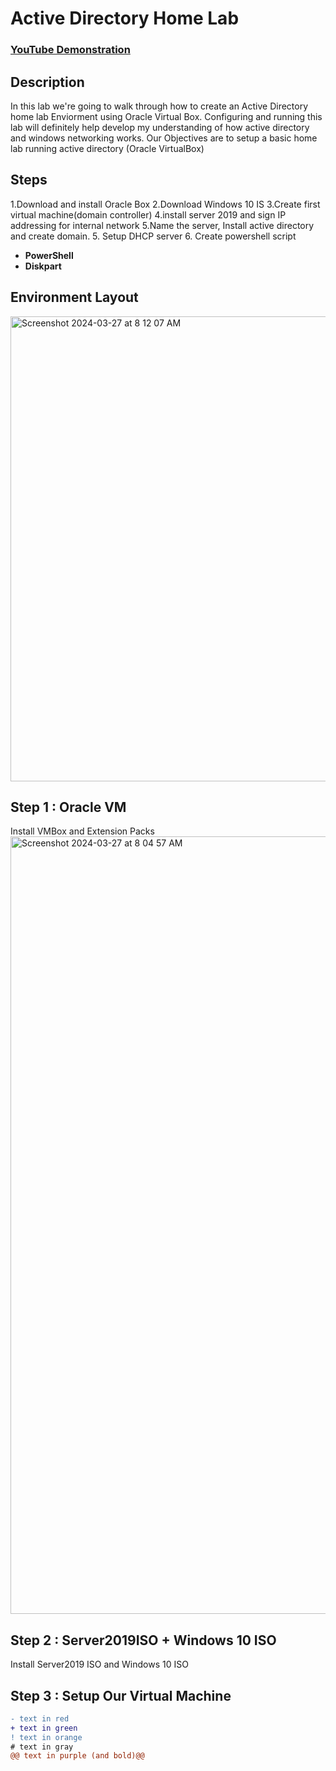 <h1>Active Directory Home Lab</h1>

 ### [YouTube Demonstration](https://www.youtube.com/watch?v=MHsI8hJmggI)

<h2>Description</h2>
In this lab we're going to walk through how to create an Active Directory home lab Enviorment using Oracle Virtual Box. Configuring and running this lab will definitely help develop my understanding of how active directory and windows networking works. Our Objectives are to setup a basic home lab running active directory (Oracle VirtualBox)
<br />


<h2>Steps</h2>
 1.Download and install Oracle Box 2.Download Windows 10 IS 3.Create first virtual machine(domain controller) 4.install server 2019 and sign IP addressing for internal network 5.Name the server, Install active directory and create domain. 5. Setup DHCP server 6. Create powershell script 

- <b>PowerShell</b> 
- <b>Diskpart</b>

<h2>Environment Layout </h2>

<img width="744" alt="Screenshot 2024-03-27 at 8 12 07 AM" src="https://github.com/MustafaCybertests/ActiveDirectoryLab/assets/155025144/8914c649-bb23-4153-a4bc-aa3671bd5075">

<h2>Step 1 : Oracle VM</h2>
Install VMBox and Extension Packs 

<img width="1244" alt="Screenshot 2024-03-27 at 8 04 57 AM" src="https://github.com/MustafaCybertests/ActiveDirectoryLab/assets/155025144/1a959662-f630-42cf-914f-d0509e80eb69">

<h2>Step 2 : Server2019ISO + Windows 10 ISO</h2>
Install Server2019 ISO and Windows 10 ISO  

<h2>Step 3 : Setup Our Virtual Machine</h2>




 ```diff
- text in red
+ text in green
! text in orange
# text in gray
@@ text in purple (and bold)@@
